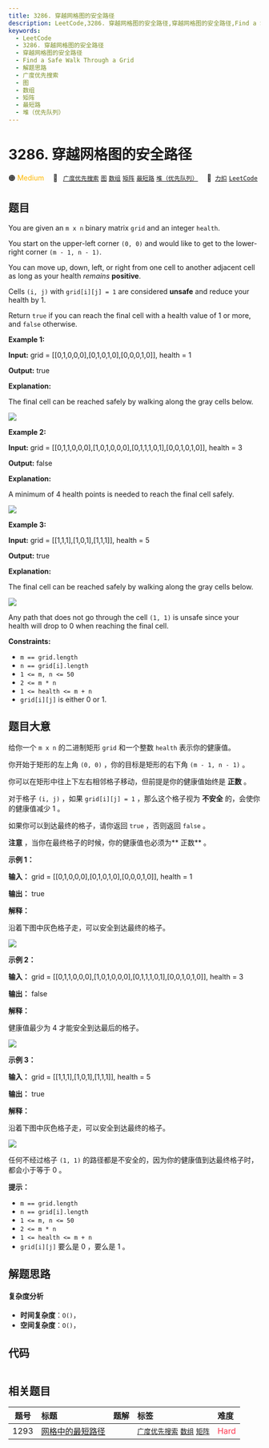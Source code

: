 ```yaml
---
title: 3286. 穿越网格图的安全路径
description: LeetCode,3286. 穿越网格图的安全路径,穿越网格图的安全路径,Find a Safe Walk Through a Grid,解题思路,广度优先搜索,图,数组,矩阵,最短路,堆（优先队列）
keywords:
  - LeetCode
  - 3286. 穿越网格图的安全路径
  - 穿越网格图的安全路径
  - Find a Safe Walk Through a Grid
  - 解题思路
  - 广度优先搜索
  - 图
  - 数组
  - 矩阵
  - 最短路
  - 堆（优先队列）
---
```


# 3286. 穿越网格图的安全路径

🟠 <font color=#ffb800>Medium</font>&emsp; 🔖&ensp; [`广度优先搜索`](/tag/breadth-first-search.md) [`图`](/tag/graph.md) [`数组`](/tag/array.md) [`矩阵`](/tag/matrix.md) [`最短路`](/tag/shortest-path.md) [`堆（优先队列）`](/tag/heap-priority-queue.md)&emsp; 🔗&ensp;[`力扣`](https://leetcode.cn/problems/find-a-safe-walk-through-a-grid) [`LeetCode`](https://leetcode.com/problems/find-a-safe-walk-through-a-grid)

## 题目

You are given an `m x n` binary matrix `grid` and an integer `health`.

You start on the upper-left corner `(0, 0)` and would like to get to the
lower-right corner `(m - 1, n - 1)`.

You can move up, down, left, or right from one cell to another adjacent cell
as long as your health _remains_ **positive**.

Cells `(i, j)` with `grid[i][j] = 1` are considered **unsafe** and reduce your
health by 1.

Return `true` if you can reach the final cell with a health value of 1 or
more, and `false` otherwise.



**Example 1:**

**Input:** grid = [[0,1,0,0,0],[0,1,0,1,0],[0,0,0,1,0]], health = 1

**Output:** true

**Explanation:**

The final cell can be reached safely by walking along the gray cells below.

![](https://assets.leetcode.com/uploads/2024/08/04/3868_examples_1drawio.png)

**Example 2:**

**Input:** grid = [[0,1,1,0,0,0],[1,0,1,0,0,0],[0,1,1,1,0,1],[0,0,1,0,1,0]],
health = 3

**Output:** false

**Explanation:**

A minimum of 4 health points is needed to reach the final cell safely.

![](https://assets.leetcode.com/uploads/2024/08/04/3868_examples_2drawio.png)

**Example 3:**

**Input:** grid = [[1,1,1],[1,0,1],[1,1,1]], health = 5

**Output:** true

**Explanation:**

The final cell can be reached safely by walking along the gray cells below.

![](https://assets.leetcode.com/uploads/2024/08/04/3868_examples_3drawio.png)

Any path that does not go through the cell `(1, 1)` is unsafe since your
health will drop to 0 when reaching the final cell.



**Constraints:**

  * `m == grid.length`
  * `n == grid[i].length`
  * `1 <= m, n <= 50`
  * `2 <= m * n`
  * `1 <= health <= m + n`
  * `grid[i][j]` is either 0 or 1.


## 题目大意

给你一个 `m x n` 的二进制矩形 `grid` 和一个整数 `health` 表示你的健康值。

你开始于矩形的左上角 `(0, 0)` ，你的目标是矩形的右下角 `(m - 1, n - 1)` 。

你可以在矩形中往上下左右相邻格子移动，但前提是你的健康值始终是 **正数**  。

对于格子 `(i, j)` ，如果 `grid[i][j] = 1` ，那么这个格子视为 **不安全**  的，会使你的健康值减少 1 。

如果你可以到达最终的格子，请你返回 `true` ，否则返回 `false` 。

**注意**  ，当你在最终格子的时候，你的健康值也必须为**  正数** 。



**示例 1：**

**输入：** grid = [[0,1,0,0,0],[0,1,0,1,0],[0,0,0,1,0]], health = 1

**输出：** true

**解释：**

沿着下图中灰色格子走，可以安全到达最终的格子。

![](https://assets.leetcode.com/uploads/2024/08/04/3868_examples_1drawio.png)

**示例 2：**

**输入：** grid = [[0,1,1,0,0,0],[1,0,1,0,0,0],[0,1,1,1,0,1],[0,0,1,0,1,0]],
health = 3

**输出：** false

**解释：**

健康值最少为 4 才能安全到达最后的格子。

![](https://assets.leetcode.com/uploads/2024/08/04/3868_examples_2drawio.png)

**示例 3：**

**输入：** grid = [[1,1,1],[1,0,1],[1,1,1]], health = 5

**输出：** true

**解释：**

沿着下图中灰色格子走，可以安全到达最终的格子。

![](https://assets.leetcode.com/uploads/2024/08/04/3868_examples_3drawio.png)

任何不经过格子 `(1, 1)` 的路径都是不安全的，因为你的健康值到达最终格子时，都会小于等于 0 。



**提示：**

  * `m == grid.length`
  * `n == grid[i].length`
  * `1 <= m, n <= 50`
  * `2 <= m * n`
  * `1 <= health <= m + n`
  * `grid[i][j]` 要么是 0 ，要么是 1 。


## 解题思路

#### 复杂度分析

- **时间复杂度**：`O()`，
- **空间复杂度**：`O()`，

## 代码

```javascript

```

## 相关题目

<!-- prettier-ignore -->
| 题号 | 标题 | 题解 | 标签 | 难度 |
| :------: | :------ | :------: | :------ | :------ |
| 1293 | [网格中的最短路径](https://leetcode.com/problems/shortest-path-in-a-grid-with-obstacles-elimination) |  |  [`广度优先搜索`](/tag/breadth-first-search.md) [`数组`](/tag/array.md) [`矩阵`](/tag/matrix.md) | <font color=#ff334b>Hard</font> |
